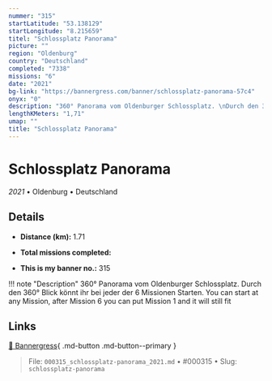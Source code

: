 ```yaml
---
nummer: "315"
startLatitude: "53.138129"
startLongitude: "8.215659"
titel: "Schlossplatz Panorama"
picture: ""
region: "Oldenburg"
country: "Deutschland"
completed: "7338"
missions: "6"
date: "2021"
bg-link: "https://bannergress.com/banner/schlossplatz-panorama-57c4"
onyx: "0"
description: "360° Panorama vom Oldenburger Schlossplatz. \nDurch den 360° Blick könnt ihr bei jeder der 6 Missionen Starten.\nYou can start at any Mission, after Mission 6 you can put Mission 1 and it will still fit"
lengthKMeters: "1,71"
umap: ""
title: "Schlossplatz Panorama"
---
```

# Schlossplatz Panorama

*2021* • Oldenburg • Deutschland



## Details
- **Distance (km):** 1.71

- **Total missions completed:** 
- **This is my banner no.:** 315


!!! note "Description"
    360° Panorama vom Oldenburger Schlossplatz. 
Durch den 360° Blick könnt ihr bei jeder der 6 Missionen Starten.
You can start at any Mission, after Mission 6 you can put Mission 1 and it will still fit



## Links
[🔗 Bannergress](https://bannergress.com/banner/schlossplatz-panorama-57c4){ .md-button .md-button--primary }



> File: `000315_schlossplatz-panorama_2021.md` • #000315 • Slug: `schlossplatz-panorama`
